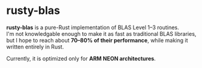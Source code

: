 # rusty-blas

**rusty-blas** is a pure-Rust implementation of BLAS Level 1–3 routines.  
I'm not knowledgable enough to make it as fast as traditional BLAS libraries, but I hope to reach about **70–80% of their performance**, while making it written entirely in Rust.  

Currently, it is optimized only for **ARM NEON architectures**.

